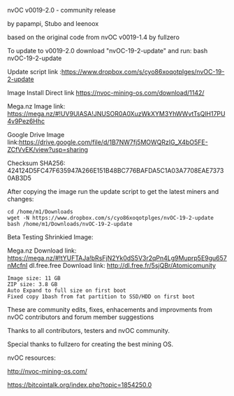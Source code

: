 nvOC v0019-2.0 - community release

by papampi, Stubo and leenoox

based on the original code from nvOC v0019-1.4 by fullzero

To update to v0019-2.0 download "nvOC-19-2-update" and run: 
bash nvOC-19-2-update

Update script link :https://www.dropbox.com/s/cyo86xoqotplges/nvOC-19-2-update

Image Install Direct link https://nvoc-mining-os.com/download/1142/

Mega.nz Image link: https://mega.nz/#!UV9UlASA!JNUSOR0A0XuzWkXYM3YhWWvtTsQlH17PU4v9Pez6Hhc

Google Drive Image link:https://drive.google.com/file/d/1B7NW7fj5MOWQRzIG_X4bO5FE-ZCfVvEK/view?usp=sharing

Checksum SHA256: 424124D5FC47F635947A266E151B48BC776BAFDA5C1A03A7708EAE73730AB3D5


After copying the image run the update script to get the latest miners and changes:

```
cd /home/m1/Downloads
wget -N https://www.dropbox.com/s/cyo86xoqotplges/nvOC-19-2-update
bash /home/m1/Downloads/nvOC-19-2-update
```

Beta Testing Shrinkied Image:

Mega.nz Download link: https://mega.nz/#!tYUFTAJa!bRsFjN2Yk0dS5V3r2qPn4Lg9Muprp5E9gu657nMcfnI
dl.free.free Download link: http://dl.free.fr/5sjQBr/Atomicomunity
```
Image size: 11 GB
ZIP size: 3.8 GB
Auto Expand to full size on first boot
Fixed copy 1bash from fat partition to SSD/HDD on first boot
```

These are community edits, fixes, enhacements and improvments from nvOC contributors and forum member suggestions

Thanks to all contributors, testers and nvOC community.

Special thanks to fullzero for creating the best mining OS.


nvOC resources:

http://nvoc-mining-os.com/

https://bitcointalk.org/index.php?topic=1854250.0

